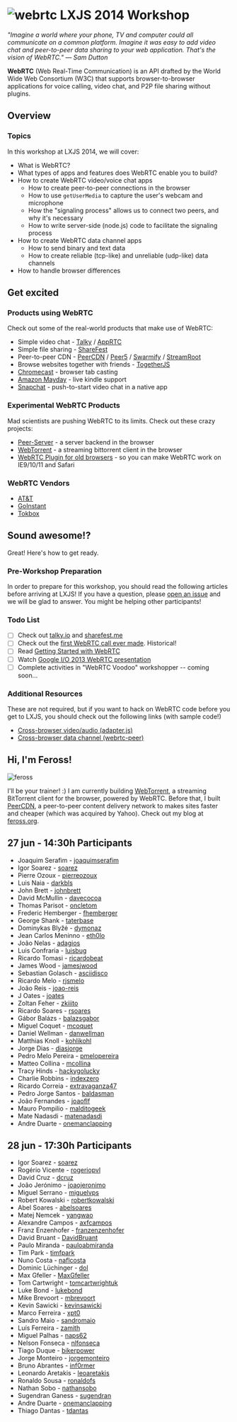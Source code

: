 # ![webrtc](http://www.webrtc.org/_/rsrc/1318870658554/config/customLogo.gif?revision=8) LXJS 2014 Workshop

*"Imagine a world where your phone, TV and computer could all communicate on a common platform. Imagine it was easy to add video chat and peer-to-peer data sharing to your web application. That's the vision of WebRTC." — Sam Dutton*

**WebRTC** (Web Real-Time Communication) is an API drafted by the World Wide Web Consortium (W3C) that supports browser-to-browser applications for voice calling, video chat, and P2P file sharing without plugins.

## Overview

### Topics

In this workshop at LXJS 2014, we will cover:

- What is WebRTC?
- What types of apps and features does WebRTC enable you to build?
- How to create WebRTC video/voice chat apps
  - How to create peer-to-peer connections in the browser
  - How to use `getUserMedia` to capture the user's webcam and microphone
  - How the "signaling process" allows us to connect two peers, and why it's necessary
  - How to write server-side (node.js) code to facilitate the signaling process
- How to create WebRTC data channel apps
  - How to send binary and text data
  - How to create reliable (tcp-like) and unreliable (udp-like) data channels
- How to handle browser differences

## Get excited

### Products using WebRTC

Check out some of the real-world products that make use of WebRTC:

- Simple video chat - [Talky](http://talky.io/) / [AppRTC](https://apprtc.appspot.com/)
- Simple file sharing - [ShareFest](http://sharefest.me)
- Peer-to-peer CDN - [PeerCDN](http://peercdn.com) / [Peer5](http://peer5.com) / [Swarmify](http://swarmify.com/) / [StreamRoot](http://www.streamroot.io/)
- Browse websites together with friends - [TogetherJS](https://togetherjs.com/)
- [Chromecast](http://www.webrtcworld.com/topics/from-the-experts/articles/347900-chromecast-webrtc.htm) - browser tab casting
- [Amazon Mayday](http://webrtchacks.com/mayday-trace/) - live kindle support
- [Snapchat](http://www.webrtcworld.com/topics/webrtc-world/articles/378013-wheelings-dealings-snapchat-acquires-webrtc-company-addlive.htm) - push-to-start video chat in a native app

### Experimental WebRTC Products

Mad scientists are pushing WebRTC to its limits. Check out these crazy projects:

- [Peer-Server](http://www.peer-server.com/) - a server backend in the browser
- [WebTorrent](http://webtorrent.io) - a streaming bittorrent client in the browser
- [WebRTC Plugin for old browsers](https://temasys.atlassian.net/wiki/display/TWPP/WebRTC+Plugins) - so you can make WebRTC work on IE9/10/11 and Safari

### WebRTC Vendors

- [AT&T](https://js.att.io/)
- [GoInstant](https://developers.goinstant.com/v1/widgets/audio_and_video/index.html)
- [Tokbox](http://tokbox.com/opentok/intro/)


## Sound awesome!?

Great! Here's how to get ready.

### Pre-Workshop Preparation

In order to prepare for this workshop, you should read the following articles before arriving at LXJS! If you have a question, please [open an issue](https://github.com/LXJS/training-webrtc/issues) and we will be glad to answer. You might be helping other participants!

### Todo List

- [ ] Check out [talky.io](https://talky.io/) and [sharefest.me](https://www.sharefest.me/)
- [ ] Check out the [first WebRTC call ever made](https://www.youtube.com/watch?v=MsAWR_rJ5n8). Historical!
- [ ] Read [Getting Started with WebRTC](http://www.html5rocks.com/en/tutorials/webrtc/basics/)
- [ ] Watch [Google I/O 2013 WebRTC presentation](https://www.youtube.com/watch?v=p2HzZkd2A40)
- [ ] Complete activities in "WebRTC Voodoo" workshopper -- coming soon...

### Additional Resources

These are not required, but if you want to hack on WebRTC code before you get to LXJS, you should check out the following links (with sample code!)

- [Cross-browser video/audio (adapter.js)](https://code.google.com/p/webrtc/source/browse/trunk/samples/js/base/adapter.js?r=3905)
- [Cross-browser data channel (webrtc-peer)](https://github.com/quartzjer/webrtc-peer/)

## Hi, I'm Feross!

![feross](https://avatars3.githubusercontent.com/u/121766?s=300)

I'll be your trainer! :) I am currently building [WebTorrent](http://webtorrent.io), a streaming BitTorrent client for the browser, powered by WebRTC. Before that, I built [PeerCDN](https://peercdn.com/), a peer-to-peer content delivery network to makes sites faster and cheaper (which was acquired by Yahoo). Check out my blog at [feross.org](http://feross.org).

## 27 jun - 14:30h Participants

- Joaquim Serafim - [joaquimserafim](https://github.com/joaquimserafim)
- Igor Soarez - [soarez](https://github.com/soarez)
- Pierre Ozoux - [pierreozoux](https://github.com/pierreozoux)
- Luis Naia - [darkbls](https://github.com/darkbls)
- John Brett - [johnbrett](https://github.com/johnbrett)
- David McMullin - [davecocoa](https://github.com/davecocoa)
- Thomas Parisot - [oncletom](https://github.com/oncletom)
- Frederic Hemberger - [fhemberger](https://github.com/fhemberger)
- George Shank - [taterbase](https://github.com/taterbase)
- Dominykas Blyžė - [dymonaz](https://github.com/dymonaz)
- Jean Carlos Meninno - [eth0lo](https://github.com/eth0lo)
- João Nelas - [adagios](https://github.com/adagios)
- Luis Confraria - [luisbug](https://github.com/luisbug)
- Ricardo Tomasi - [ricardobeat](https://github.com/ricardobeat)
- James Wood - [jamesjwood](https://github.com/jamesjwood)
- Sebastian Golasch - [asciidisco](https://github.com/asciidisco)
- Ricardo Melo - [rjsmelo](https://github.com/rjsmelo)
- João Reis - [joao-reis](https://github.com/joao-reis)
- J Oates - [joates](https://github.com/joates)
- Zoltan Feher - [zkiiito](https://github.com/zkiiito)
- Ricardo Soares - [rsoares](https://github.com/rsoares)
- Gábor Balázs - [balazsgabor](https://github.com/balazsgabor)
- Miguel Coquet - [mcoquet](https://github.com/mcoquet)
- Daniel Wellman - [danwellman](https://github.com/danwellman)
- Matthias Knoll - [kohlikohl](https://github.com/kohlikohl)
- Jorge Dias - [diasjorge](https://github.com/diasjorge)
- Pedro Melo Pereira - [pmelopereira](https://github.com/pmelopereira)
- Matteo Collina - [mcollina](https://github.com/mcollina)
- Tracy Hinds - [hackygolucky](https://github.com/hackygolucky)
- Charlie Robbins - [indexzero](https://github.com/indexzero)
- Ricardo Correia - [extravaganza47](https://github.com/extravaganza47)
- Pedro Jorge Santos - [baldasman](https://github.com/baldasman)
- João Fernandes - [joaoflf](https://github.com/joaoflf)
- Mauro Pompilio - [malditogeek](https://github.com/malditogeek)
- Mate Nadasdi - [matenadasdi](https://github.com/matenadasdi)
- Andre Duarte - [onemanclapping](https://github.com/onemanclapping)

## 28 jun - 17:30h Participants

- Igor Soarez - [soarez](https://github.com/soarez)
- Rogério Vicente - [rogeriopvl](https://github.com/rogeriopvl)
- David Cruz - [dcruz](https://github.com/dcruz)
- João Jerónimo - [joaojeronimo](https://github.com/joaojeronimo)
- Miguel Serrano - [miguelvps](https://github.com/miguelvps)
- Robert Kowalski - [robertkowalski](https://github.com/robertkowalski)
- Abel Soares - [abelsoares](https://github.com/abelsoares)
- Matej Nemcek - [yangwao](https://github.com/yangwao)
- Alexandre Campos - [axfcampos](https://github.com/axfcampos)
- Franz Enzenhofer - [franzenzenhofer](https://github.com/franzenzenhofer)
- David Bruant - [DavidBruant](https://github.com/DavidBruant)
- Paulo Miranda - [pauloabmiranda](https://github.com/pauloabmiranda)
- Tim Park - [timfpark](https://github.com/timfpark)
- Nuno Costa - [naflcosta](https://github.com/naflcosta)
- Dominic Lüchinger - [dol](https://github.com/dol)
- Max Gfeller - [MaxGfeller](https://github.com/MaxGfeller)
- Tom Cartwright - [tomcartwrightuk](https://github.com/tomcartwrightuk)
- Luke Bond - [lukebond](https://github.com/lukebond)
- Mike Brevoort - [mbrevoort](https://github.com/mbrevoort)
- Kevin Sawicki - [kevinsawicki](https://github.com/kevinsawicki)
- Marco Ferreira - [xpt0](https://github.com/xpt0)
- Sandro Maio - [sandromaio](https://github.com/sandromaio)
- Luís Ferreira - [zamith](https://github.com/zamith)
- Miguel Palhas - [naps62](https://github.com/naps62)
- Nelson Fonseca - [nlfonseca](https://github.com/nlfonseca)
- Tiago Duque - [bikerpower](https://github.com/bikerpower)
- Jorge Monteiro - [jorgemonteiro](https://github.com/jorgemonteiro)
- Bruno Abrantes - [inf0rmer](https://github.com/inf0rmer)
- Leonardo Aretakis - [leoaretakis](https://github.com/leoaretakis)
- Ronaldo Sousa - [ronaldofs](https://github.com/ronaldofs)
- Nathan Sobo - [nathansobo](https://github.com/nathansobo)
- Sugendran Ganess - [sugendran](https://github.com/sugendran)
- Andre Duarte - [onemanclapping](https://github.com/onemanclapping)
- Thiago Dantas - [tdantas](https://github.com/tdantas)
